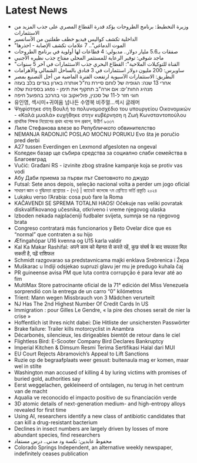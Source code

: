 # Latest News
-  وزيرة التخطيط: برنامج الطروحات يؤكد قدرة القطاع المصري على جذب المزيد من الاستثمارات
-  الداخلية تكشف كواليس فيديو خطف طفلتين من الأسانسير
-  "الموت الدماغي".. 7 علامات تكشف الإصابة - احذرها
-  صفقات بـ5.6 مليار دولار.. مدبولي: 4 قطاعات لها أولوية في برنامج الطروحات
-  ماجد شوقي: توفير الرعاية للمستثمر المحلي مفتاح جذب نظيره الأجنبي
-  "القناة للتوكيلات الملاحية": القطاع البحري جذب الاستثمارات في آخر 5 سنوات
-  ساويرس: 200 مليون دولار استثمارات في 3 فنادق بالساحل الشمالي والأهرامات
-  البطريق: الاستثمارات الآسيوية ارتفعت الفترة الماضية من أجل التصنيع بمصر
-  אחרי 13 שנה: הגופיה של לוחם סיירת נח"ל אותרה בארון בגדים בלב בעזה
-  מנהיג החות'ים: אם ארה"ב תתקוף את תימן - נפגע בספינות שלה
-  חוגי חזר ל-11 של סכנין, פוליאקוב ונוי בהרכב בהפועל חיפה
-  유인영, 섹시미+귀여움 넘나든 수영복 비주얼…섹시 글래머
-  Ψηφίστηκε στη Βουλή το πολυνομοσχέδιο του υπουργείου Οικονομικών - «Καλά μυαλά» ευχήθηκε στην κυβέρνηση η Ζωή Κωνσταντοπούλου
-  প্রাথমিক শিক্ষক নিয়োগের প্রথম ধাপের ফল প্রকাশ, উত্তীর্ণ ৯৩৩৭
-  Лиле Стефанова влезе во Републичкото обвинителство
-  NEMANJA RADONJIĆ POSLAO MOĆNU PORUKU Evo šta je poručio pred derbi
-  A27 tussen Everdingen en Lexmond afgesloten na ongeval
-  Коледен базар ще събира средства за социално слаби семейства в Благоевград
-  Vučić: Građani RS - izvinite zbog strašne kampanje koja se protiv vas vodi
-  Абу Даби приема за първи път Световното по джудо
-  Futsal: Sete anos depois, seleção nacional volta a perder um jogo oficial
-  সাধারণ জ্ঞান ও বুদ্ধিমত্তা প্রশ্নোত্তর - (৭৭) | ক্যাডেট কলেজে ৭ম শ্রেণিতে ভর্তি প্রস্তুতি ২০২৪
-  Lukaku verso l’Arabia: cosa può fare la Roma
-  KAČAVENDI SE SPREMA TOTALNI HAOS! Očekuje nas veliki povratak diskvalifikovanog učesnika, otkriveno i vreme njegovog ulaska
-  Izboden nekada najplaćeniji fudbaler svijeta, sumnja se na njegovog brata
-  Congreso contratará más funcionarios y Beto Ovelar dice que es “normal” que contraten a su hijo
-  Æfingahópar U16 kvenna og U15 karla valdir
-  Kal Ka Makar Rashifal: अपने काम को मेहनत से करते रहें, कुछ संघर्ष के बाद सफलता मिल सकती है, पढ़ें राशिफल
-  Schmidt razgovarao sa predstavnicama majki enklava Srebrenica i Žepa
-  Muškarac u Indiji odsjekao supruzi glavu jer mu je predugo kuhala čaj
-  PR guineense avisa PM que luta contra corrupção é para levar até ao fim
-  MultiMax Store patrocinante oficial de la 71° edición del Miss Venezuela sorprendió con la entrega de un carro “0” kilómetros
-  Trient: Mann wegen Missbrauch von 3 Mädchen verurteilt
-  NJ Has The 2nd Highest Number Of Credit Cards In US
-  Immigration : pour Gilles Le Gendre, « la pire des choses serait de nier la crise »
-  Hoffentlich ist Ihres nicht dabei: Die Hitliste der unsichersten Passwörter
-  Brake failure: Trailer kills motorcyclist in Anambra
-  Décarbonés, silencieux, les dirigeables bientôt de retour dans le ciel
-  Flightless Bird: E-Scooter Company Bird Declares Bankruptcy
-  Imperial Kitchen & Dimsum Resmi Terima Sertifikasi Halal dari MUI
-  EU Court Rejects Abramovich’s Appeal to Lift Sanctions
-  Ruzie op de begraafplaats weer gesust: buitenaula mag er komen, maar wel in stilte
-  Washington man accused of killing 4 by luring victims with promises of buried gold, authorities say
-  Eerst weggelachen, gekleineerd of ontslagen, nu terug in het centrum van de macht
-  Aqualia ve reconocido el impacto positivo de su financiación verde
-  3D atomic details of next-generation medium- and high-entropy alloys revealed for first time
-  Using AI, researchers identify a new class of antibiotic candidates that can kill a drug-resistant bacterium
-  Declines in insect numbers are largely driven by losses of more abundant species, find researchers
-  محفوظ عابدين: نكسة ود مدني.. درس مستفاد
-  Colorado Springs Independent, an alternative weekly newspaper, indefinitely ceases publication
